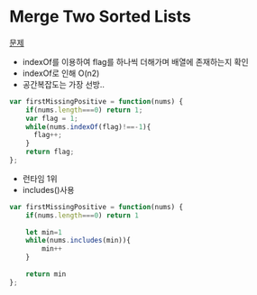 # Merge Two Sorted Lists
[문제](https://leetcode.com/problems/first-missing-positive/)

* indexOf를 이용하여 flag를 하나씩 더해가며 배열에 존재하는지 확인
* indexOf로 인해 O(n2)
* 공간복잡도는 가장 선방..
  
```javascript
var firstMissingPositive = function(nums) {
    if(nums.length===0) return 1;
    var flag = 1;
    while(nums.indexOf(flag)!==-1){
      flag++;
    }
    return flag;
};
```

* 런타임 1위
* includes()사용
  
```javascript
var firstMissingPositive = function(nums) {
    if(nums.length===0) return 1
    
    let min=1
    while(nums.includes(min)){
        min++
    }
    
    return min
};
```